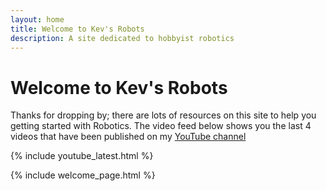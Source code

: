 ```yaml
---
layout: home
title: Welcome to Kev's Robots
description: A site dedicated to hobbyist robotics
---
```


# Welcome to Kev's Robots

Thanks for dropping by; there are lots of resources on this site to help you getting started with Robotics. 
The video feed below shows you the last 4 videos that have been published on my [YouTube channel](https://www.youtube.com/kevinmcaleer28)

{% include youtube_latest.html %}

{% include welcome_page.html %}
